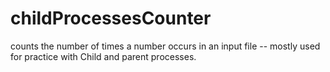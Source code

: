 # childProcessesCounter
counts the number of times a number occurs in an input file -- mostly used for practice with Child and parent processes.
